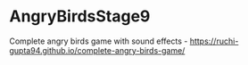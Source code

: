 # AngryBirdsStage9
Complete angry birds game with sound effects - https://ruchi-gupta94.github.io/complete-angry-birds-game/
